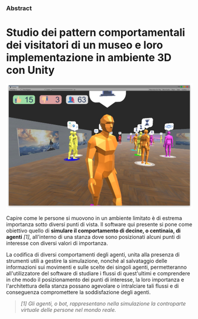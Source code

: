 ### Abstract 
# Studio dei pattern comportamentali dei visitatori di un museo e loro implementazione in ambiente 3D con Unity

![Software di simulazione - Screen 1](https://github.com/Domenico-Esposito/project_m/blob/master/readme/assets/Simulazione_1.jpg?raw=true)

Capire come le persone si muovono in un ambiente limitato è di estrema importanza sotto diversi punti di vista. Il software qui presente si pone come obiettivo quello di **simulare il comportamento di decine, o centinaia, di agenti** _[1]_, all'interno di una stanza dove sono posizionati alcuni punti di interesse con diversi valori di importanza.

La codifica di diversi comportamenti degli agenti, unita alla presenza di strumenti utili a gestire la simulazione, nonché al salvataggio delle informazioni sui movimenti e sulle scelte dei singoli agenti, permetteranno all'utilizzatore del software di studiare i flussi di quest'ultimi e comprendere in che modo il posizionamento dei punti di interesse, la loro importanza e l'architettura della stanza possano agevolare o intralciare tali flussi e di conseguenza compromettere la soddisfazione degli agenti.

> _[1] Gli agenti, o bot, rappresentano nella simulazione la controparte virtuale delle persone nel mondo reale._
